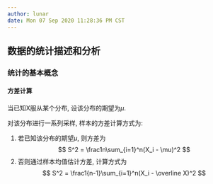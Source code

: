 ```yaml
---
author: lunar
date: Mon 07 Sep 2020 11:28:36 PM CST
---
```


## 数据的统计描述和分析

### 统计的基本概念



#### 方差计算

当已知X服从某个分布, 设该分布的期望为$\mu$.

对该分布进行一系列采样, 样本的方差计算方式为:

1. 若已知该分布的期望$\mu$, 则方差为
$$
S^2 = \frac1n\sum_{i=1}^n(X_i - \mu)^2
$$
2. 否则通过样本均值估计方差, 计算方式为
$$
S^2 = \frac1{n-1}\sum_{i=1}^n(X_i - \overline X)^2
$$

#### 
